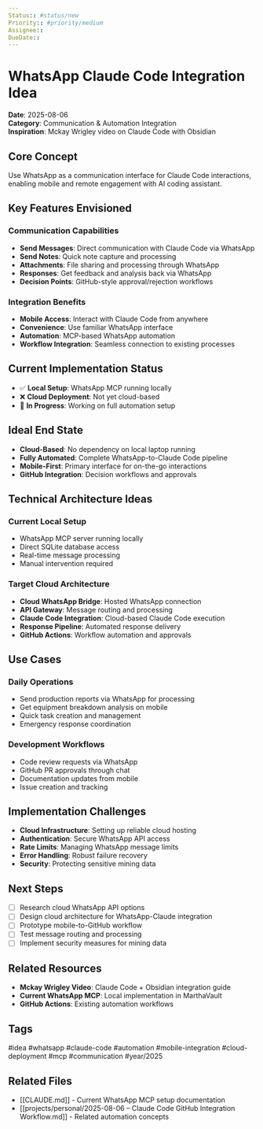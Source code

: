 ```yaml
---
Status:: #status/new
Priority:: #priority/medium
Assignee:: 
DueDate:: 
---
```


# WhatsApp Claude Code Integration Idea

**Date**: 2025-08-06  
**Category**: Communication & Automation Integration  
**Inspiration**: Mckay Wrigley video on Claude Code with Obsidian

## Core Concept
Use WhatsApp as a communication interface for Claude Code interactions, enabling mobile and remote engagement with AI coding assistant.

## Key Features Envisioned

### Communication Capabilities
- **Send Messages**: Direct communication with Claude Code via WhatsApp
- **Send Notes**: Quick note capture and processing
- **Attachments**: File sharing and processing through WhatsApp
- **Responses**: Get feedback and analysis back via WhatsApp
- **Decision Points**: GitHub-style approval/rejection workflows

### Integration Benefits
- **Mobile Access**: Interact with Claude Code from anywhere
- **Convenience**: Use familiar WhatsApp interface
- **Automation**: MCP-based WhatsApp automation
- **Workflow Integration**: Seamless connection to existing processes

## Current Implementation Status
- ✅ **Local Setup**: WhatsApp MCP running locally
- ❌ **Cloud Deployment**: Not yet cloud-based
- 🔄 **In Progress**: Working on full automation setup

## Ideal End State
- **Cloud-Based**: No dependency on local laptop running
- **Fully Automated**: Complete WhatsApp-to-Claude Code pipeline
- **Mobile-First**: Primary interface for on-the-go interactions
- **GitHub Integration**: Decision workflows and approvals

## Technical Architecture Ideas

### Current Local Setup
- WhatsApp MCP server running locally
- Direct SQLite database access
- Real-time message processing
- Manual intervention required

### Target Cloud Architecture
- **Cloud WhatsApp Bridge**: Hosted WhatsApp connection
- **API Gateway**: Message routing and processing
- **Claude Code Integration**: Cloud-based Claude Code execution
- **Response Pipeline**: Automated response delivery
- **GitHub Actions**: Workflow automation and approvals

## Use Cases

### Daily Operations
- Send production reports via WhatsApp for processing
- Get equipment breakdown analysis on mobile
- Quick task creation and management
- Emergency response coordination

### Development Workflows
- Code review requests via WhatsApp
- GitHub PR approvals through chat
- Documentation updates from mobile
- Issue creation and tracking

## Implementation Challenges
- **Cloud Infrastructure**: Setting up reliable cloud hosting
- **Authentication**: Secure WhatsApp API access
- **Rate Limits**: Managing WhatsApp message limits
- **Error Handling**: Robust failure recovery
- **Security**: Protecting sensitive mining data

## Next Steps
- [ ] Research cloud WhatsApp API options
- [ ] Design cloud architecture for WhatsApp-Claude integration
- [ ] Prototype mobile-to-GitHub workflow
- [ ] Test message routing and processing
- [ ] Implement security measures for mining data

## Related Resources
- **Mckay Wrigley Video**: Claude Code + Obsidian integration guide
- **Current WhatsApp MCP**: Local implementation in MarthaVault
- **GitHub Actions**: Existing automation workflows

## Tags
#idea #whatsapp #claude-code #automation #mobile-integration #cloud-deployment #mcp #communication #year/2025

## Related Files
- [[CLAUDE.md]] - Current WhatsApp MCP setup documentation
- [[projects/personal/2025-08-06 – Claude Code GitHub Integration Workflow.md]] - Related automation concepts